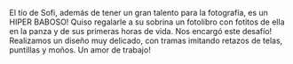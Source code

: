El tío de Sofi, además de tener un gran talento para la fotografía, es un HIPER BABOSO!
Quiso regalarle a su sobrina un fotolibro con fotitos de ella en la panza y de sus primeras horas de vida.
Nos encargó este desafío!
Realizamos un diseño muy delicado, con tramas imitando retazos de telas, puntillas y moños.
Un amor de trabajo!